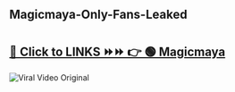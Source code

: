 
 ## Magicmaya-Only-Fans-Leaked

# <h2><a href="https://clipsfans.com/Magicmaya&ref=git">🔗 Click to LINKS ⏩⏩ 👉 🟢 Magicmaya </a></h2>

<a href="https://clipsfans.com/Magicmaya&ref=git" rel="nofollow" data-target="animated-image.originalLink"><img src="https://i.ibb.co.com/xMMVF88/686577567.gif" alt="Viral Video Original" style="max-width: 100%; display: inline-block;" data-target="animated-image.originalImage"></a>
